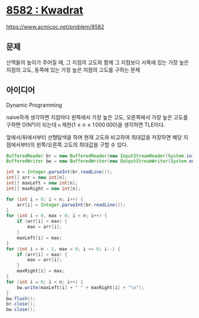 # [8582 : Kwadrat](https://www.acmicpc.net/problem/8582)
https://www.acmicpc.net/problem/8582

## 문제
산맥들의 높이가 주어질 때, 그 지점의 고도와 함께 그 지점보다 서쪽에 있는 가장 높은 지점의 고도, 동쪽에 있는 가장 높은 지점의 고도를 구하는 문제

## 아이디어
Dynamic Programming

naive하게 생각하면 지점마다 왼쪽에서 가장 높은 고도, 오른쪽에서 가장 높은 고도를 구하면 O(N²)이 되는데 `n` 제한($1 ≤ n ≤ 1\,000\,000$)을 생각하면 TLE이다.

앞에서/뒤에서부터 선형탐색을 하며 현재 고도와 비교하여 최대값을 저장하면 해당 지점에서부터의 왼쪽/오른쪽 고도의 최대값을 구할 수 있다.
```java
BufferedReader br = new BufferedReader(new InputStreamReader(System.in));
BufferedWriter bw = new BufferedWriter(new OutputStreamWriter(System.out));

int n = Integer.parseInt(br.readLine());
int[] arr = new int[n];
int[] maxLeft = new int[n];
int[] maxRight = new int[n];

for (int i = 0; i < n; i++) {
    arr[i] = Integer.parseInt(br.readLine());
}
for (int i = 0, max = 0; i < n; i++) {
    if (arr[i] > max) {
        max = arr[i];
    }
    maxLeft[i] = max;
}
for (int i = n - 1, max = 0; i >= 0; i--) {
    if (arr[i] > max) {
        max = arr[i];
    }
    maxRight[i] = max;
}
for (int i = 0; i < n; i++) {
    bw.write(maxLeft[i] + " " + maxRight[i] + "\n");
}
bw.flush();
br.close();
bw.close();
```